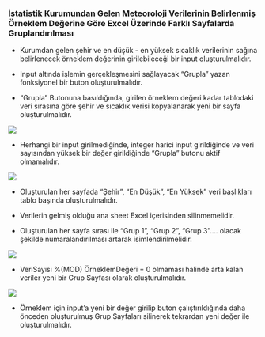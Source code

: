 ### İstatistik Kurumundan Gelen Meteoroloji Verilerinin Belirlenmiş Örneklem Değerine Göre Excel Üzerinde Farklı Sayfalarda Gruplandırılması


- Kurumdan gelen şehir ve en düşük - en yüksek sıcaklık verilerinin sağına belirlenecek örneklem değerinin girilebileceği bir input oluşturulmalıdır.

- Input altında işlemin gerçekleşmesini sağlayacak “Grupla” yazan fonksiyonel bir buton oluşturulmalıdır.

-  “Grupla” Butonuna basıldığında, girilen örneklem değeri kadar tablodaki veri sırasına göre şehir ve sıcaklık verisi kopyalanarak yeni bir sayfa oluşturulmalıdır.

![](https://i.hizliresim.com/anu743o.png)

- Herhangi bir input girilmediğinde, integer harici input girildiğinde ve veri sayısından yüksek bir değer girildiğinde “Grupla” butonu aktif olmamalıdır.

![](https://i.hizliresim.com/sfr2dld.png)

- Oluşturulan her sayfada “Şehir”, “En Düşük”, “En Yüksek” veri başlıkları tablo başında oluşturulmalıdır.

- Verilerin gelmiş olduğu ana sheet Excel içerisinden silinmemelidir.

- Oluşturulan her sayfa sırası ile “Grup 1”, “Grup 2”, “Grup 3”…. olacak şekilde numaralandırılması artarak isimlendirilmelidir.

![](https://i.hizliresim.com/hwngomr.png)

- VeriSayısı %(MOD) ÖrneklemDeğeri = 0 olmaması halinde arta kalan veriler yeni bir Grup Sayfası olarak oluşturulmalıdır.

![](https://i.hizliresim.com/ap5qkem.png)

- Örneklem için input’a yeni bir değer girilip buton çalıştırıldığında daha önceden oluşturulmuş Grup Sayfaları silinerek tekrardan yeni değer ile oluşturulmalıdır.